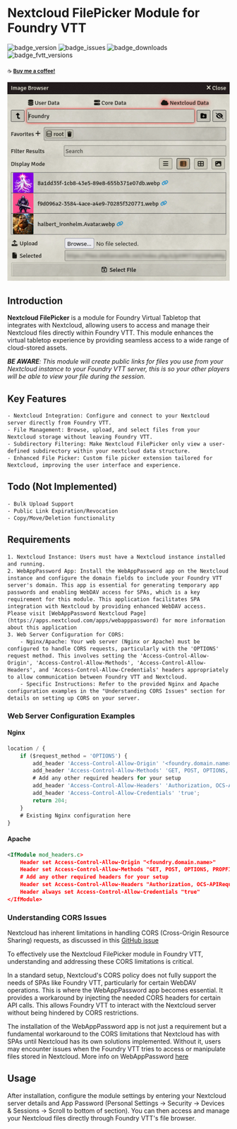 # Nextcloud FilePicker Module for Foundry VTT
![badge_version] ![badge_issues] ![badge_downloads]
![badge_fvtt_versions]

<sub>☕ **[Buy me a coffee!](https://buymeacoffee.com/?via=daxiongmao87)**</sub>

![Screenshot](https://github.com/Daxiongmao87/nextcloud-filepicker/blob/main/images/nextcloud-filepicker-screenshot.png)
## Introduction

**Nextcloud FilePicker** is a module for Foundry Virtual Tabletop that integrates with Nextcloud, allowing users to access and manage their Nextcloud files directly within Foundry VTT. This module enhances the virtual tabletop experience by providing seamless access to a wide range of cloud-stored assets.

***BE AWARE**: This module will create public links for files you use from your Nextcloud instance to your Foundry VTT server, this is so your other players will be able to view your file during the session.*

## Key Features

    - Nextcloud Integration: Configure and connect to your Nextcloud server directly from Foundry VTT.
    - File Management: Browse, upload, and select files from your Nextcloud storage without leaving Foundry VTT.
    - Subdirectory Filtering: Make Nextcloud FilePicker only view a user-defined subdirectory within your nextcloud data structure.
    - Enhanced File Picker: Custom file picker extension tailored for Nextcloud, improving the user interface and experience.

## Todo (Not Implemented)

    - Bulk Upload Support
    - Public Link Expiration/Revocation
    - Copy/Move/Deletion functionality

## Requirements

    1. Nextcloud Instance: Users must have a Nextcloud instance installed and running.
    2. WebAppPassword App: Install the WebAppPassword app on the Nextcloud instance and configure the domain fields to include your Foundry VTT server's domain. This app is essential for generating temporary app passwords and enabling WebDAV access for SPAs, which is a key requirement for this module. This application facilitates SPA integration with Nextcloud by providing enhanced WebDAV access.  Please visit [WebAppPassword Nextcloud Page](https://apps.nextcloud.com/apps/webapppassword) for more information about this application
    3. Web Server Configuration for CORS:
        - Nginx/Apache: Your web server (Nginx or Apache) must be configured to handle CORS requests, particularly with the 'OPTIONS' request method. This involves setting the 'Access-Control-Allow-Origin', 'Access-Control-Allow-Methods', 'Access-Control-Allow-Headers', and 'Access-Control-Allow-Credentials' headers appropriately to allow communication between Foundry VTT and Nextcloud.
        - Specific Instructions: Refer to the provided Nginx and Apache configuration examples in the "Understanding CORS Issues" section for details on setting up CORS on your server.

### Web Server Configuration Examples

#### Nginx
```javascript
location / {
    if ($request_method = 'OPTIONS') {
        add_header 'Access-Control-Allow-Origin' '<foundry.domain.name>';
        add_header 'Access-Control-Allow-Methods' 'GET, POST, OPTIONS, PROPFIND, SEARCH, MKCOL, PUT';
        # Add any other required headers for your setup
        add_header 'Access-Control-Allow-Headers' 'Authorization, OCS-APIRequest, Content-Type';
        add_header 'Access-Control-Allow-Credentials' 'true';
        return 204;
    }
    # Existing Nginx configuration here
}
```

#### Apache

```xml
<IfModule mod_headers.c>
    Header set Access-Control-Allow-Origin "<foundry.domain.name>"
    Header set Access-Control-Allow-Methods "GET, POST, OPTIONS, PROPFIND, SEARCH, MKCOL, PUT"
    # Add any other required headers for your setup
    Header set Access-Control-Allow-Headers "Authorization, OCS-APIRequest, Content-Type"
    Header always set Access-Control-Allow-Credentials "true"
</IfModule>
```

### Understanding CORS Issues

Nextcloud has inherent limitations in handling CORS (Cross-Origin Resource Sharing) requests, as discussed in this [GitHub issue](https://github.com/nextcloud/server/pull/40537)

To effectively use the Nextcloud FilePicker module in Foundry VTT, understanding and addressing these CORS limitations is critical.

In a standard setup, Nextcloud's CORS policy does not fully support the needs of SPAs like Foundry VTT, particularly for certain WebDAV operations. This is where the WebAppPassword app becomes essential. It provides a workaround by injecting the needed CORS headers for certain API calls. This allows Foundry VTT to interact with the Nextcloud server without being hindered by CORS restrictions.

The installation of the WebAppPassword app is not just a requirement but a fundamental workaround to the CORS limitations that Nextcloud has with SPAs until Nextcloud has its own solutions implemented. Without it, users may encounter issues when the Foundry VTT tries to access or manipulate files stored in Nextcloud.  More info on WebAppPassword [here](https://apps.nextcloud.com/apps/webapppassword)

## Usage

After installation, configure the module settings by entering your Nextcloud server details and App Password (Personal Settings -> Security -> Devices & Sessions -> Scroll to bottom of section). You can then access and manage your Nextcloud files directly through Foundry VTT's file browser.

[badge_version]: https://img.shields.io/github/v/tag/daxiongmao87/nextcloud-filepicker?label=Version&style=flat-square&color=2577a1
[badge_issues]: https://img.shields.io/github/issues/daxiongmao87/nextcloud-filepicker?style=flat-square
[badge_downloads]: https://img.shields.io/github/downloads/daxiongmao87/nextcloud-filepicker/total

[badge_fvtt_versions]: https://img.shields.io/endpoint?url=https://foundryshields.com/version?url=https://github.com/Daxiongmao87/nextcloud-filepicker/releases/latest/download/module.json&style=flat-square&color=ff6400





